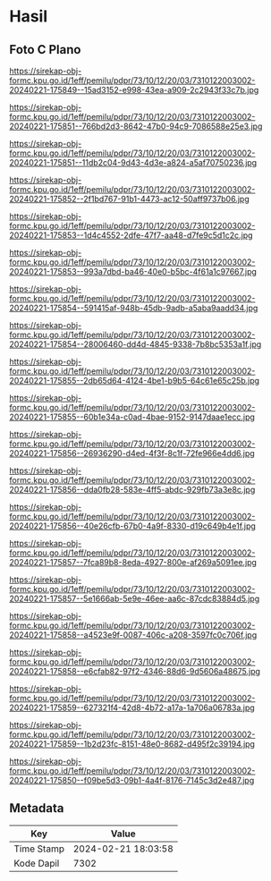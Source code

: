 # Hasil

## Foto C Plano

https://sirekap-obj-formc.kpu.go.id/1eff/pemilu/pdpr/73/10/12/20/03/7310122003002-20240221-175849--15ad3152-e998-43ea-a909-2c2943f33c7b.jpg

https://sirekap-obj-formc.kpu.go.id/1eff/pemilu/pdpr/73/10/12/20/03/7310122003002-20240221-175851--766bd2d3-8642-47b0-94c9-7086588e25e3.jpg

https://sirekap-obj-formc.kpu.go.id/1eff/pemilu/pdpr/73/10/12/20/03/7310122003002-20240221-175851--11db2c04-9d43-4d3e-a824-a5af70750236.jpg

https://sirekap-obj-formc.kpu.go.id/1eff/pemilu/pdpr/73/10/12/20/03/7310122003002-20240221-175852--2f1bd767-91b1-4473-ac12-50aff9737b06.jpg

https://sirekap-obj-formc.kpu.go.id/1eff/pemilu/pdpr/73/10/12/20/03/7310122003002-20240221-175853--1d4c4552-2dfe-47f7-aa48-d7fe9c5d1c2c.jpg

https://sirekap-obj-formc.kpu.go.id/1eff/pemilu/pdpr/73/10/12/20/03/7310122003002-20240221-175853--993a7dbd-ba46-40e0-b5bc-4f61a1c97667.jpg

https://sirekap-obj-formc.kpu.go.id/1eff/pemilu/pdpr/73/10/12/20/03/7310122003002-20240221-175854--591415af-948b-45db-9adb-a5aba9aadd34.jpg

https://sirekap-obj-formc.kpu.go.id/1eff/pemilu/pdpr/73/10/12/20/03/7310122003002-20240221-175854--28006460-dd4d-4845-9338-7b8bc5353a1f.jpg

https://sirekap-obj-formc.kpu.go.id/1eff/pemilu/pdpr/73/10/12/20/03/7310122003002-20240221-175855--2db65d64-4124-4be1-b9b5-64c61e65c25b.jpg

https://sirekap-obj-formc.kpu.go.id/1eff/pemilu/pdpr/73/10/12/20/03/7310122003002-20240221-175855--60b1e34a-c0ad-4bae-9152-9147daae1ecc.jpg

https://sirekap-obj-formc.kpu.go.id/1eff/pemilu/pdpr/73/10/12/20/03/7310122003002-20240221-175856--26936290-d4ed-4f3f-8c1f-72fe966e4dd6.jpg

https://sirekap-obj-formc.kpu.go.id/1eff/pemilu/pdpr/73/10/12/20/03/7310122003002-20240221-175856--dda0fb28-583e-4ff5-abdc-929fb73a3e8c.jpg

https://sirekap-obj-formc.kpu.go.id/1eff/pemilu/pdpr/73/10/12/20/03/7310122003002-20240221-175856--40e26cfb-67b0-4a9f-8330-d19c649b4e1f.jpg

https://sirekap-obj-formc.kpu.go.id/1eff/pemilu/pdpr/73/10/12/20/03/7310122003002-20240221-175857--7fca89b8-8eda-4927-800e-af269a5091ee.jpg

https://sirekap-obj-formc.kpu.go.id/1eff/pemilu/pdpr/73/10/12/20/03/7310122003002-20240221-175857--5e1666ab-5e9e-46ee-aa6c-87cdc83884d5.jpg

https://sirekap-obj-formc.kpu.go.id/1eff/pemilu/pdpr/73/10/12/20/03/7310122003002-20240221-175858--a4523e9f-0087-406c-a208-3597fc0c706f.jpg

https://sirekap-obj-formc.kpu.go.id/1eff/pemilu/pdpr/73/10/12/20/03/7310122003002-20240221-175858--e6cfab82-97f2-4346-88d6-9d5606a48675.jpg

https://sirekap-obj-formc.kpu.go.id/1eff/pemilu/pdpr/73/10/12/20/03/7310122003002-20240221-175859--627321f4-42d8-4b72-a17a-1a706a06783a.jpg

https://sirekap-obj-formc.kpu.go.id/1eff/pemilu/pdpr/73/10/12/20/03/7310122003002-20240221-175859--1b2d23fc-8151-48e0-8682-d495f2c39194.jpg

https://sirekap-obj-formc.kpu.go.id/1eff/pemilu/pdpr/73/10/12/20/03/7310122003002-20240221-175850--f09be5d3-09b1-4a4f-8176-7145c3d2e487.jpg


## Metadata

| Key        | Value               |
| ---------- | ------------------- |
| Time Stamp | 2024-02-21 18:03:58 |
| Kode Dapil | 7302                |



